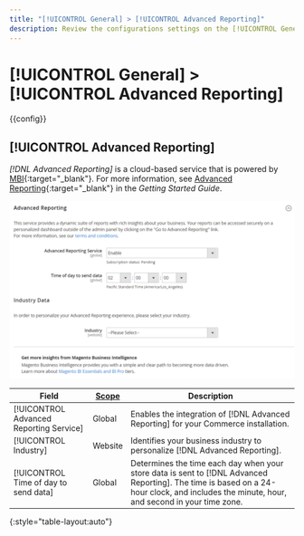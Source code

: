 ```yaml
---
title: "[!UICONTROL General] > [!UICONTROL Advanced Reporting]"
description: Review the configurations settings on the [!UICONTROL General] > [!UICONTROL Advanced Reporting] page of the Commerce Admin.
---
```

# [!UICONTROL General] > [!UICONTROL Advanced Reporting]

{{config}}

## [!UICONTROL Advanced Reporting]

_[!DNL Advanced Reporting]_ is a cloud-based service that is powered by [MBI][1]{:target="_blank"}. For more information, see [Advanced Reporting][2]{:target="_blank"} in the _Getting Started Guide_.

![Advanced Reporting](./assets/advanced-reporting.png)<!-- zoom -->

<!-- [Advanced Reporting](https://docs.magento.com/user-guide/reports/advanced-reporting.html) -->

|Field|[Scope](../../getting-started/websites-stores-views.md#scope-settings)|Description|
|--- |--- |--- |
|[!UICONTROL Advanced Reporting Service]|Global|Enables the integration of [!DNL Advanced Reporting] for your Commerce installation.|
|[!UICONTROL Industry]|Website|Identifies your business industry to personalize [!DNL Advanced Reporting].|
|[!UICONTROL Time of day to send data]|Global|Determines the time each day when your store data is sent to [!DNL Advanced Reporting]. The time is based on a 24-hour clock, and includes the minute, hour, and second in your time zone.|

{:style="table-layout:auto"}

[1]: https://experienceleague.adobe.com/docs/commerce-business-intelligence/mbi/getting-started.html
[2]: https://experienceleague.adobe.com/docs/commerce-admin/start/reporting/business-intelligence.html#advanced-reporting
